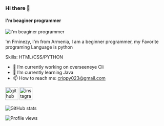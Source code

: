### Hi there 👋
#### I'm beaginer programmer
![I'm beaginer programmer](https://giffiles.alphacoders.com/209/209150.gif)

'm Frninezy, I'm from Armenia, I am a beginner programmer, my Favorite programing Language is python

Skills: HTML/CSS/PYTHON

- 🔭 I’m currently working on overseeneye Cli 
- 🌱 I’m currently learning Java 
- 📫 How to reach me: crippy023@gmail.com 


[<img src='https://cdn.jsdelivr.net/npm/simple-icons@3.0.1/icons/github.svg' alt='github' height='40'>](https://github.com/FRNINEZY)  [<img src='https://cdn.jsdelivr.net/npm/simple-icons@3.0.1/icons/instagram.svg' alt='instagram' height='40'>](https://www.instagram.com/Lev_8999/)  

![GitHub stats](https://github-readme-stats.vercel.app/api?username=FRNINEZY&show_icons=true)  

![Profile views](https://gpvc.arturio.dev/FRNINEZY)  

